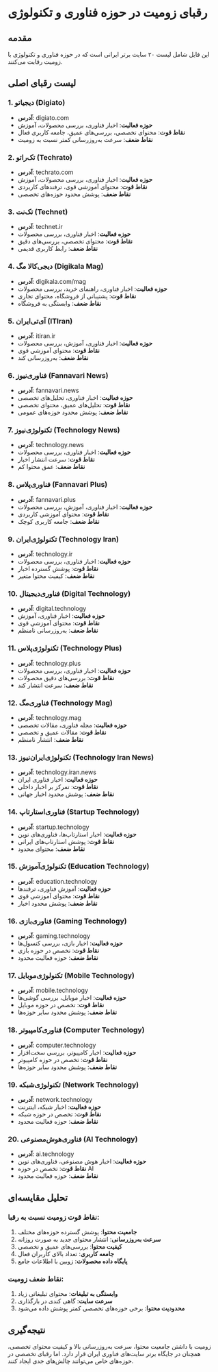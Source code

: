 # رقبای زومیت در حوزه فناوری و تکنولوژی

## مقدمه
این فایل شامل لیست ۲۰ سایت برتر ایرانی است که در حوزه فناوری و تکنولوژی با زومیت رقابت می‌کنند.

## لیست رقبای اصلی

### 1. دیجیاتو (Digiato)
- **آدرس**: digiato.com
- **حوزه فعالیت**: اخبار فناوری، بررسی محصولات، آموزش
- **نقاط قوت**: محتوای تخصصی، بررسی‌های عمیق، جامعه کاربری فعال
- **نقاط ضعف**: سرعت به‌روزرسانی کمتر نسبت به زومیت

### 2. تک‌راتو (Techrato)
- **آدرس**: techrato.com
- **حوزه فعالیت**: اخبار فناوری، بررسی محصولات، آموزش
- **نقاط قوت**: محتوای آموزشی قوی، ترفندهای کاربردی
- **نقاط ضعف**: پوشش محدود حوزه‌های تخصصی

### 3. تک‌نت (Technet)
- **آدرس**: technet.ir
- **حوزه فعالیت**: اخبار فناوری، بررسی محصولات
- **نقاط قوت**: محتوای تخصصی، بررسی‌های دقیق
- **نقاط ضعف**: رابط کاربری قدیمی

### 4. دیجی‌کالا مگ (Digikala Mag)
- **آدرس**: digikala.com/mag
- **حوزه فعالیت**: اخبار فناوری، راهنمای خرید، بررسی محصولات
- **نقاط قوت**: پشتیبانی از فروشگاه، محتوای تجاری
- **نقاط ضعف**: وابستگی به فروشگاه

### 5. آی‌تی‌ایران (ITIran)
- **آدرس**: itiran.ir
- **حوزه فعالیت**: اخبار فناوری، آموزش، بررسی محصولات
- **نقاط قوت**: محتوای آموزشی قوی
- **نقاط ضعف**: به‌روزرسانی کند

### 6. فناوری‌نیوز (Fannavari News)
- **آدرس**: fannavari.news
- **حوزه فعالیت**: اخبار فناوری، تحلیل‌های تخصصی
- **نقاط قوت**: تحلیل‌های عمیق، محتوای تخصصی
- **نقاط ضعف**: پوشش محدود حوزه‌های عمومی

### 7. تکنولوژی‌نیوز (Technology News)
- **آدرس**: technology.news
- **حوزه فعالیت**: اخبار فناوری، بررسی محصولات
- **نقاط قوت**: سرعت انتشار اخبار
- **نقاط ضعف**: عمق محتوا کم

### 8. فناوری‌پلاس (Fannavari Plus)
- **آدرس**: fannavari.plus
- **حوزه فعالیت**: اخبار فناوری، آموزش، بررسی محصولات
- **نقاط قوت**: محتوای آموزشی کاربردی
- **نقاط ضعف**: جامعه کاربری کوچک

### 9. تکنولوژی‌ایران (Technology Iran)
- **آدرس**: technology.ir
- **حوزه فعالیت**: اخبار فناوری، بررسی محصولات
- **نقاط قوت**: پوشش گسترده اخبار
- **نقاط ضعف**: کیفیت محتوا متغیر

### 10. فناوری‌دیجیتال (Digital Technology)
- **آدرس**: digital.technology
- **حوزه فعالیت**: اخبار فناوری، آموزش
- **نقاط قوت**: محتوای آموزشی قوی
- **نقاط ضعف**: به‌روزرسانی نامنظم

### 11. تکنولوژی‌پلاس (Technology Plus)
- **آدرس**: technology.plus
- **حوزه فعالیت**: اخبار فناوری، بررسی محصولات
- **نقاط قوت**: بررسی‌های دقیق محصولات
- **نقاط ضعف**: سرعت انتشار کند

### 12. فناوری‌مگ (Technology Mag)
- **آدرس**: technology.mag
- **حوزه فعالیت**: مجله فناوری، مقالات تخصصی
- **نقاط قوت**: مقالات عمیق و تخصصی
- **نقاط ضعف**: انتشار نامنظم

### 13. تکنولوژی‌ایران‌نیوز (Technology Iran News)
- **آدرس**: technology.iran.news
- **حوزه فعالیت**: اخبار فناوری ایران
- **نقاط قوت**: تمرکز بر اخبار داخلی
- **نقاط ضعف**: پوشش محدود اخبار جهانی

### 14. فناوری‌استارتاپ (Startup Technology)
- **آدرس**: startup.technology
- **حوزه فعالیت**: اخبار استارتاپ‌ها، فناوری‌های نوین
- **نقاط قوت**: پوشش استارتاپ‌های ایرانی
- **نقاط ضعف**: محتوای محدود

### 15. تکنولوژی‌آموزش (Education Technology)
- **آدرس**: education.technology
- **حوزه فعالیت**: آموزش فناوری، ترفندها
- **نقاط قوت**: محتوای آموزشی قوی
- **نقاط ضعف**: پوشش محدود اخبار

### 16. فناوری‌بازی (Gaming Technology)
- **آدرس**: gaming.technology
- **حوزه فعالیت**: اخبار بازی، بررسی کنسول‌ها
- **نقاط قوت**: تخصص در حوزه بازی
- **نقاط ضعف**: حوزه فعالیت محدود

### 17. تکنولوژی‌موبایل (Mobile Technology)
- **آدرس**: mobile.technology
- **حوزه فعالیت**: اخبار موبایل، بررسی گوشی‌ها
- **نقاط قوت**: تخصص در حوزه موبایل
- **نقاط ضعف**: پوشش محدود سایر حوزه‌ها

### 18. فناوری‌کامپیوتر (Computer Technology)
- **آدرس**: computer.technology
- **حوزه فعالیت**: اخبار کامپیوتر، بررسی سخت‌افزار
- **نقاط قوت**: تخصص در حوزه کامپیوتر
- **نقاط ضعف**: پوشش محدود سایر حوزه‌ها

### 19. تکنولوژی‌شبکه (Network Technology)
- **آدرس**: network.technology
- **حوزه فعالیت**: اخبار شبکه، اینترنت
- **نقاط قوت**: تخصص در حوزه شبکه
- **نقاط ضعف**: حوزه فعالیت محدود

### 20. فناوری‌هوش‌مصنوعی (AI Technology)
- **آدرس**: ai.technology
- **حوزه فعالیت**: اخبار هوش مصنوعی، فناوری‌های نوین
- **نقاط قوت**: تخصص در حوزه AI
- **نقاط ضعف**: حوزه فعالیت محدود

## تحلیل مقایسه‌ای

### نقاط قوت زومیت نسبت به رقبا:
1. **جامعیت محتوا**: پوشش گسترده حوزه‌های مختلف
2. **سرعت به‌روزرسانی**: انتشار محتوای جدید به صورت روزانه
3. **کیفیت محتوا**: بررسی‌های عمیق و تخصصی
4. **جامعه کاربری**: تعداد بالای کاربران فعال
5. **پایگاه داده محصولات**: زوبین با اطلاعات جامع

### نقاط ضعف زومیت:
1. **وابستگی به تبلیغات**: محتوای تبلیغاتی زیاد
2. **سرعت سایت**: گاهی کندی در بارگذاری
3. **محدودیت محتوا**: برخی حوزه‌های تخصصی کمتر پوشش داده می‌شود

## نتیجه‌گیری

زومیت با داشتن جامعیت محتوا، سرعت به‌روزرسانی بالا و کیفیت محتوای تخصصی، همچنان در جایگاه برتر سایت‌های فناوری ایران قرار دارد. اما رقبای تخصصی در حوزه‌های خاص می‌توانند چالش‌های جدی ایجاد کنند. 